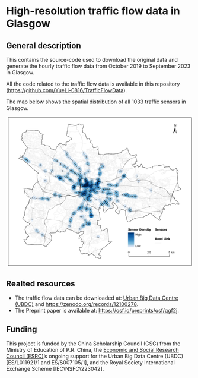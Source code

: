 # High-resolution traffic flow data in Glasgow

## General description

This contains the source-code used to download the original data and generate the hourly traffic flow data from October 2019 to September 2023 in Glasgow. 

All the code related to the traffic flow data is available in this repository (<https://github.com/YueLi-0816/TrafficFlowData>).

The map below shows the spatial distribution of all 1033 traffic sensors in Glasgow.

![Traffic sensors](/plots/sensors.jpg)

## Realted resources

  * The traffic flow data can be downloaded at: [Urban Big Data Centre (UBDC)](https://data.ubdc.ac.uk/datasets/high-resolution-traffic-flow-data-from-the-urban-traffic-control-system-in-glasgow) and <https://zenodo.org/records/12100278>.
  * The Preprint paper is available at: <https://osf.io/preprints/osf/qgf2j>.
    
## Funding 

This project is funded by the China Scholarship Council (CSC) from the Ministry of Education of P.R. China, the [Economic and Social Research Council (ESRC)](https://www.ukri.org/councils/esrc/)’s ongoing support for the Urban Big Data Centre (UBDC) [ES/L011921/1 and ES/S007105/1], and the Royal Society International Exchange Scheme [IEC\NSFC\223042].

